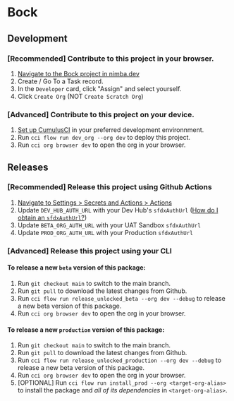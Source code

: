 # Bock

## Development

### [Recommended] Contribute to this project in your browser. 

1. [Navigate to the Bock project in nimba.dev](https://www.nimba.dev/projects/bock)
2. Create / Go To a Task record.
3. In the `Developer` card, click "Assign" and select yourself.
4. Click `Create Org` (NOT `Create Scratch Org`)

### [Advanced] Contribute to this project on your device. 

1. [Set up CumulusCI](https://cumulusci.readthedocs.io/en/latest/tutorial.html) in your preferred development environnment.
2. Run `cci flow run dev_org --org dev` to deploy this project.
3. Run `cci org browser dev` to open the org in your browser.

## Releases

### [Recommended] Release this project using Github Actions

1. [Navigate to Settings > Secrets and Actions > Actions](https://github.com/Nimba-Solutions/Bock/settings/secrets/actions)
2. Update `DEV_HUB_AUTH_URL` with your Dev Hub's `sfdxAuthUrl` ([How do I obtain an `sfdxAuthUrl`?](https://github.com/Nimba-Solutions/.github/wiki/Obtain-an-SFDX-Auth-URL))
3. Update `BETA_ORG_AUTH_URL` with your UAT Sandbox `sfdxAuthUrl`
4. Update `PROD_ORG_AUTH_URL` with your Production `sfdxAuthUrl`

### [Advanced] Release this project using your CLI

#### To release a new `beta` version of this package:

1. Run `git checkout main` to switch to the main branch.
2. Run `git pull` to download the latest changes from Github.
3. Run `cci flow run release_unlocked_beta --org dev --debug` to release a new beta version of this package.
4. Run `cci org browser dev` to open the org in your browser.

#### To release a new `production` version of this package:

1. Run `git checkout main` to switch to the main branch.
2. Run `git pull` to download the latest changes from Github.
3. Run `cci flow run release_unlocked_production --org dev --debug` to release a new beta version of this package.
4. Run `cci org browser dev` to open the org in your browser.
5. [OPTIONAL] Run `cci flow run install_prod --org <target-org-alias>` to install the package and _all of its dependencies_ in `<target-org-alias>`.
